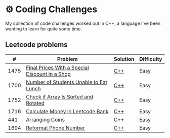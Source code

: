 # ⚙️ Coding Challenges

My collection of code challenges worked out in C++, a language I've been wanting to learn for quite some time.

## Leetcode problems
|  #  | Problem         |  Solution       |  Difficulty     |
|-----|---------------- | --------------- | --------------- |
1475 | [Final Prices With a Special Discount in a Shop](https://leetcode.com/problems/final-prices-with-a-special-discount-in-a-shop/) | [C++](./leetcode/final-prices-with-a-special-discount-in-a-shop.cpp) | Easy
1700 | [Number of Students Unable to Eat Lunch](https://leetcode.com/problems/number-of-students-unable-to-eat-lunch/) | [C++](./leetcode/number-of-students-unable-to-eat-lunch.cpp) | Easy
1752 | [Check if Array Is Sorted and Rotated](https://leetcode.com/problems/check-if-array-is-sorted-and-rotated/) | [C++](./leetcode/check-if-array-is-sorted-and-rotated.cpp) | Easy
1716 | [Calculate Money in Leetcode Bank](https://leetcode.com/problems/calculate-money-in-leetcode-bank/) | [C++](./leetcode/calculate-money-in-leetcode-bank.cpp) | Easy
441 | [Arranging Coins](https://leetcode.com/problems/arranging-coins/) | [C++](./leetcode/arranging-coins.cpp) | Easy
1694 | [Reformat Phone Number](https://leetcode.com/problems/reformat-phone-number/) | [C++](./leetcode/reformat-phone-number.cpp) | Easy
